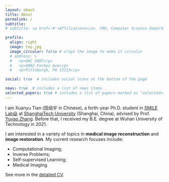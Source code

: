 ```yaml
---
layout: about
title: About
permalink: /
subtitle:
# subtitle: <a href='#'>Affiliations</a>. CMU, Computer Science Department, Pittsburgh.

profile:
  align: right
  image: txy.jpg
  image_circular: false # crops the image to make it circular
  # address: >
  #   <p>GHC 5007</p>
  #   <p>4902 Forbes Ave</p>
  #   <p>Pittsburgh, PA 15213</p>

social: true  # includes social icons at the bottom of the page

news: true  # includes a list of news items
selected_papers: true # includes a list of papers marked as "selected={true}"
---
```


I am Xuanyu Tian (田烜宇 in Chinese), a forth-year Ph.D. student in [SMILE Lab:smiley:](https://smilelab.com.cn) at [ShanghaiTech University](https://www.shanghaitech.edu.cn/eng/) (Shanghai, China), advised by Prof. [Yuyao Zhang](https://sist.shanghaitech.edu.cn/sist_en/2020/0814/c7582a54827/page.htm). Before that, I received my B.E. degree at Wuhan University of Technology in 2021.

I am interested in a variety of topics in <strong>medical image reconstruction</strong> and <strong>image restoration</strong>. My current research focuses include: <br>
* Computational Imaging; <br>
* Inverse Problems; <br>
* Self-supervised Learning; <br>
* Medical Imaging.

See more in the [detailed CV](https://MeijiTian.github.io/assets/pdf/XuanyuTian.pdf).